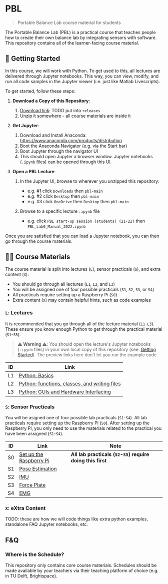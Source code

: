 # PBL

> Portable Balance Lab course material for students

The Portable Balance Lab (PBL) is a practical course that teaches people how to create their own balance lab by integrating sensors with software. This repository contains all of the learner-facing course material.


## <a name="getting-started"></a> 🚀 Getting Started

In this course, we will work with Python. To get used to this, all lectures are delivered through Jupyter notebooks. This way, you can view, modify, and run all code samples in the Jupyter viewer (i.e. just like Matlab Livescripts).

To get started, follow these steps:

1. **Download a Copy of this Repository**:

    1. [Download link](https://github.com/PortableBalanceLab/PBLstaging/archive/adam_rearrangement.zip): TODO put into `releases`
    2. Unzip it somewhere - all course materials are inside it

2. **Get Jupyter**:

    1. Download and Install Anaconda: https://www.anaconda.com/products/distribution
    2. Boot the Anaconda Navigator (e.g. via the Start bar)
    3. Boot Jupyter through the navigator UI
    4. This should open Jupyter a browser window. Jupyter notebooks (`.ipynb` files) can be opened through this UI.

3. **Open a PBL Lecture**:

    1. In the Jupyter UI, browse to wherever you unzipped this repository:

        * e.g. #1 click `Downloads` then `pbl-main`
        * e.g. #2 click `Desktop` then `pbl-main`
        * e.g. #3 click `OneDrive` then `Desktop` then `pbl-main`

    2. Browse to a specific lecture `.ipynb` file

         * e.g. click `PBL start-up session (students) (21-22)` then `PBL_Lab0_Manual_2022.ipynb`

Once you are satisfied that you can load a Jupyter notebook, you can then go through the course materials.


## 👩‍🏫 Course Materials

The course material is split into lectures (`L`), sensor practicals (`S`), and extra content (`X`):

- You should go through all lectures (`L1`, `L2`, and `L3`)
- You will be assigned one of four possible practicals (`S1`, `S2`, `S3`, or `S4`)
- All practicals require setting up a Raspberry Pi (`S0`)
- Extra content (`X`) may contain helpful hints, such as code examples

### `L`: Lectures

It is recommended that you go through all of the lecture material (`L1`-`L3`). These ensure you know enough Python to get through the practical material (`S1`-`S5`).

> **⚠️ Warning ⚠️**: You should open the lecture's Jupyter notebooks (`.ipynb` files) in your own local copy of this repository (see: [Getting Started](#getting-started)). The preview links here don't let you *run* the example code.

| ID | Link |
| -- | ---- |
| L1 | [Python: Basics](L1_PythonBasics/L1_PythonBasics.ipynb) |
| L2 | [Python: functions, classes, and writing files](L2_PythonClassesAndWritingFiles/L2_PythonClassesAndWritingFiles.ipynb) |
| L3 | [Python: GUIs and Hardware Interfacing](L3_PythonGUIsAndHardware/L3_PythonGUIsAndHardware.ipynb) |

### `S`: Sensor Practicals

You will be asigned one of four possible lab practicals (`S1`-`S4`). All lab practicals require setting up the Raspberry Pi (`S0`). After setting up the Raspberry Pi, you only need to use the materials related to the practical you have been assigned (`S1`-`S4`).

| ID | Link | Note |
| -- | ---- | ---- |
| S0 | [Set up the Raspberry Pi](S1_SetUpRaspberryPi/S1_SetUpRaspberryPi.ipynb) | **All lab practicals (`S2`-`S5`) require doing this first** |
| S1 | [Pose Estimation](S2_PoseEstimation/S2_PoseEstimation.ipynb) | |
| S2 | [IMU](S2_IMU/S2_IMU.ipynb) | |
| S3 | [Force Plate](S3_ForcePlate/S3_ForcePlate.ipynb) | |
| S4 | [EMG](S4_EMG/S4_EMG.ipynb) | |

### `X`: eXtra Content

TODO: these are how we will code things like extra python examples, standalone FAQ Jupyter notebooks, etc.


## F&Q

### Where is the Schedule?

This repository only contains core course materials. Schedules should be made available by your teachers via their teaching platform of choice (e.g. in TU Delft, Brightspace).
